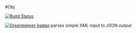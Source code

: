 #Obj

[![Build Status](https://travis-ci.org/intel-hpdd/xml-2-json.svg?branch=master)](https://travis-ci.org/intel-hpdd/xml-2-json)


[![Greenkeeper badge](https://badges.greenkeeper.io/intel-hpdd/xml-2-json.svg)](https://greenkeeper.io/)
parses simple XML input to JSON output
